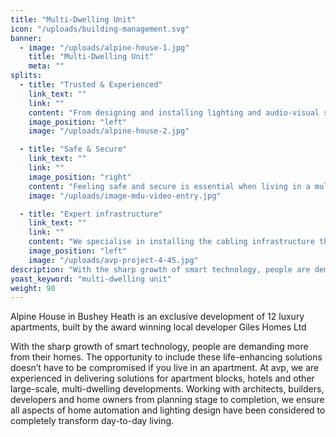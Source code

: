 ```yaml
---
title: "Multi-Dwelling Unit"
icon: "/uploads/building-management.svg"
banner: 
  - image: "/uploads/alpine-house-1.jpg"
    title: "Multi-Dwelling Unit"
    meta: ""
splits: 
  - title: "Trusted & Experienced"
    link_text: ""
    link: ""
    content: "From designing and installing lighting and audio-visual solutions in 670 apartments in Vienna to fully automating a boutique hotel in Switzerland, we have the knowledge and experience to expertly handle projects on any scale."
    image_position: "left"
    image: "/uploads/alpine-house-2.jpg"

  - title: "Safe & Secure"
    link_text: ""
    link: ""
    image_position: "right"
    content: "Feeling safe and secure is essential when living in a multi-dwelling unit. Timed access to communal areas can be granted at certain times of the day for postal deliveries whilst video entry allows a clear view of who is at the front entrance from the safety of the apartment. CCTV cameras provide an external view of the car park, front entrance and any internal communal spaces and all viewed on a TV, tablet or smart phone from within the apartment."
    image: "/uploads/image-mdu-video-entry.jpg"

  - title: "Expert infrastructure"
    link_text: ""
    link: ""
    content: "We specialise in installing the cabling infrastructure that supports all IT requirements for multi-dwelling units - from satellite tv and telephone to super-fast broadband. The perfect platform for residents to install their own customised automation solutions, safe in the knowledge that the infrastructure will deliver enhanced performance."
    image_position: "left"
    image: "/uploads/avp-project-4-45.jpg"
description: "With the sharp growth of smart technology, people are demanding more from their homes."
yoast_keyword: "multi-dwelling unit"
weight: 90
---
```


Alpine House in Bushey Heath is an exclusive development of 12 luxury apartments, built by the award winning local developer Giles Homes Ltd

With the sharp growth of smart technology, people are demanding more from their homes. The opportunity to include these life-enhancing solutions doesn’t have to be compromised if you live in an apartment. At avp, we are experienced in delivering solutions for apartment blocks, hotels and other large-scale, multi-dwelling developments. Working with architects, builders, developers and home owners from planning stage to completion, we ensure all aspects of home automation and lighting design have been considered to completely transform day-to-day living. 